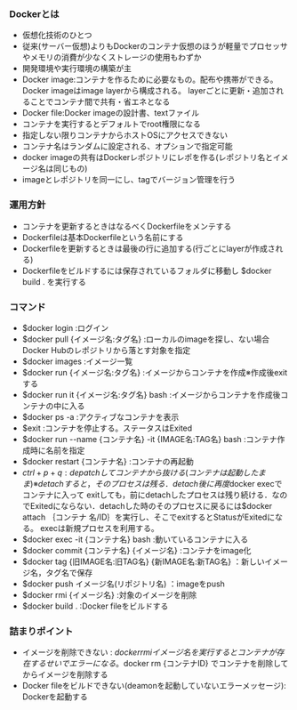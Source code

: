 ### Dockerとは
- 仮想化技術のひとつ
- 従来(サーバー仮想)よりもDockerのコンテナ仮想のほうが軽量でプロセッサやメモリの消費が少なくストレージの使用もわずか
- 開発環境や実行環境の構築が主
- Docker image:コンテナを作るために必要なもの。配布や携帯ができる。Docker imageはimage layerから構成される。
               layerごとに更新・追加されることでコンテナ間で共有・省エネとなる
- Docker file:Docker imageの設計書、textファイル
- コンテナを実行するとデフォルトでroot権限になる
- 指定しない限りコンテナからホストOSにアクセスできない
- コンテナ名はランダムに設定される、オプションで指定可能
- docker imageの共有はDockerレポジトリにレポを作る(レポジトリ名とイメージ名は同じもの)
- imageとレポジトリを同一にし、tagでバージョン管理を行う

### 運用方針
- コンテナを更新するときはなるべくDockerfileをメンテする
- Dockerfileは基本Dockerfileという名前にする
- Dockerfileを更新するときは最後の行に追加する(行ごとにlayerが作成される)
- Dockerfileをビルドするには保存されているフォルダに移動し $docker build . を実行する


### コマンド
- $docker login :ログイン
- $docker pull {イメージ名:タグ名} :ローカルのimageを探し、ない場合Docker Hubのレポジトリから落とす対象を指定
- $docker images :イメージ一覧
- $docker run {イメージ名:タグ名} :イメージからコンテナを作成※作成後exitする
- $docker run it {イメージ名:タグ名} bash :イメージからコンテナを作成後コンテナの中に入る
- $docker ps -a :アクティブなコンテナを表示
- $exit :コンテナを停止する。ステータスはExited
- $docker run --name {コンテナ名} -it {IMAGE名:TAG名} bash :コンテナ作成時に名前を指定
- $docker restart {コンテナ名} :コンテナの再起動
- $ctrl + p + q :depatchしてコンテナから抜ける(コンテナは起動したまま)※detachすると，そのプロセスは残る．detach後に再度$docker execでコンテナに入って                      exitしても，前にdetachしたプロセスは残り続ける．なのでExitedにならない．detachした時のそのプロセスに戻るには$docker attach ｛コンテナ                      名/ID｝を実行し、そこでexitするとStatusがExitedになる。
                 execは新規プロセスを利用する。
- $docker exec -it {コンテナ名} bash :動いているコンテナに入る
- $docker commit {コンテナ名} {イメージ名} :コンテナをimage化
- $docker tag {旧IMAGE名:旧TAG名} {新IMAGE名:新TAG名} ：新しいイメージ名，タグ名で保存
- $docker push イメージ名(リポジトリ名) ：imageをpush
- $docker rmi {イメージ名} :対象のイメージを削除
- $docker build . :Docker fileをビルドする

### 詰まりポイント
- イメージを削除できない : $docker rmi {イメージ名} を実行するとコンテナが存在するせいでエラーになる。$docker rm {コンテナID} でコンテナを削除してからイメージを削除する
- Docker fileをビルドできない(deamonを起動していないエラーメッセージ): Dockerを起動する
